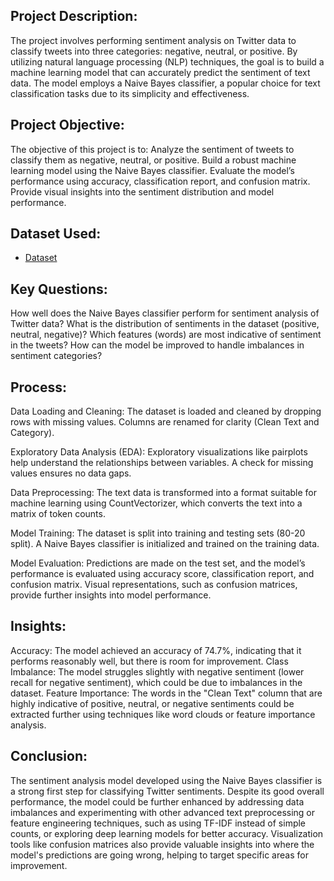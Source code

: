 ## Project Description:
The project involves performing sentiment analysis on Twitter data to classify tweets into three categories: negative, neutral, or positive. By utilizing natural language processing (NLP) techniques, the goal is to build a machine learning model that can accurately predict the sentiment of text data. The model employs a Naive Bayes classifier, a popular choice for text classification tasks due to its simplicity and effectiveness.

## Project Objective:
The objective of this project is to:
Analyze the sentiment of tweets to classify them as negative, neutral, or positive.
Build a robust machine learning model using the Naive Bayes classifier.
Evaluate the model’s performance using accuracy, classification report, and confusion matrix.
Provide visual insights into the sentiment distribution and model performance.
## Dataset Used:
- <a href="https://github.com/Paschal-lee/Sentiment-Analysis-of-Twitter-Data-Using-Naive-Bayes-Classifier/blob/main/Twitter_Data.csv">Dataset</a>

## Key Questions:
How well does the Naive Bayes classifier perform for sentiment analysis of Twitter data?
What is the distribution of sentiments in the dataset (positive, neutral, negative)?
Which features (words) are most indicative of sentiment in the tweets?
How can the model be improved to handle imbalances in sentiment categories?

## Process:
Data Loading and Cleaning:
The dataset is loaded and cleaned by dropping rows with missing values.
Columns are renamed for clarity (Clean Text and Category).

Exploratory Data Analysis (EDA):
Exploratory visualizations like pairplots help understand the relationships between variables.
A check for missing values ensures no data gaps.

Data Preprocessing:
The text data is transformed into a format suitable for machine learning using CountVectorizer, which converts the text into a matrix of token counts.

Model Training:
The dataset is split into training and testing sets (80-20 split).
A Naive Bayes classifier is initialized and trained on the training data.

Model Evaluation:
Predictions are made on the test set, and the model’s performance is evaluated using accuracy score, classification report, and confusion matrix.
Visual representations, such as confusion matrices, provide further insights into model performance.

## Insights:
Accuracy: The model achieved an accuracy of 74.7%, indicating that it performs reasonably well, but there is room for improvement.
Class Imbalance: The model struggles slightly with negative sentiment (lower recall for negative sentiment), which could be due to imbalances in the dataset.
Feature Importance: The words in the "Clean Text" column that are highly indicative of positive, neutral, or negative sentiments could be extracted further using techniques like word clouds or feature importance analysis.

## Conclusion:
The sentiment analysis model developed using the Naive Bayes classifier is a strong first step for classifying Twitter sentiments. Despite its good overall performance, the model could be further enhanced by addressing data imbalances and experimenting with other advanced text preprocessing or feature engineering techniques, such as using TF-IDF instead of simple counts, or exploring deep learning models for better accuracy. Visualization tools like confusion matrices also provide valuable insights into where the model's predictions are going wrong, helping to target specific areas for improvement.
